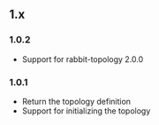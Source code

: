 ## 1.x

### 1.0.2

* Support for rabbit-topology 2.0.0

### 1.0.1

* Return the topology definition
* Support for initializing the topology